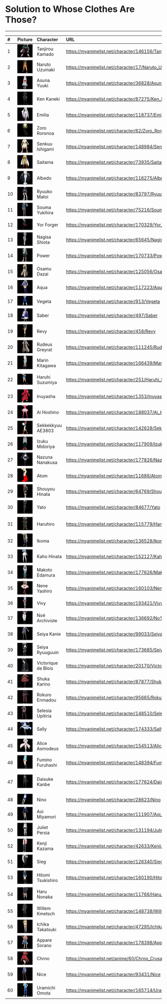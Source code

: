 # Solution to Whose Clothes Are Those?

___

| # | Picture | Character | URL | Anime |
| :--- | :---: | :--- | :--- | :---: |
| 1 | ![Question 1](images/Question%201.png "Question 1") | Tanjirou Kamado | https://myanimelist.net/character/146156/Tanjirou_Kamado | Demon Slayer |
| 2 | ![Question 2](images/Question%202.png "Question 2") | Naruto Uzumaki | https://myanimelist.net/character/17/Naruto_Uzumaki | Naruto |
| 3 | ![Question 3](images/Question%203.png "Question 3") | Asuna Yuuki | https://myanimelist.net/character/36828/Asuna_Yuuki | Sword Art Online |
| 4 | ![Question 4](images/Question%204.png "Question 4") | Ken Kaneki | https://myanimelist.net/character/87275/Ken_Kaneki | Tokyo Ghoul |
| 5 | ![Question 5](images/Question%205.png "Question 5") | Emilia | https://myanimelist.net/character/118737/Emilia | Re:Zero |
| 6 | ![Question 6](images/Question%206.png "Question 6") | Zoro Roronoa | https://myanimelist.net/character/62/Zoro_Roronoa | One Piece |
| 7 | ![Question 7](images/Question%207.png "Question 7") | Senkuu Ishigami | https://myanimelist.net/character/148984/Senkuu_Ishigami | Dr. Stone |
| 8 | ![Question 8](images/Question%208.png "Question 8") | Saitama | https://myanimelist.net/character/73935/Saitama | One Punch Man |
| 9 | ![Question 9](images/Question%209.png "Question 9") | Albedo | https://myanimelist.net/character/116275/Albedo | Overlord |
| 10 | ![Question 10](images/Question%2010.png "Question 10") | Ryuuko Matoi | https://myanimelist.net/character/83797/Ryuuko_Matoi | Kill la Kill |
| 11 | ![Question 11](images/Question%2011.png "Question 11") | Souma Yukihira | https://myanimelist.net/character/75216/Souma_Yukihira | Food Wars! |
| 12 | ![Question 12](images/Question%2012.png "Question 12") | Yor Forger | https://myanimelist.net/character/170329/Yor_Forger | Spy x Family |
| 13 | ![Question 13](images/Question%2013.png "Question 13") | Nagisa Shiota | https://myanimelist.net/character/65645/Nagisa_Shiota | Assassination Classroom |
| 14 | ![Question 14](images/Question%2014.png "Question 14") | Power | https://myanimelist.net/character/170733/Power | Chainsaw Man |
| 15 | ![Question 15](images/Question%2015.png "Question 15") | Osamu Dazai | https://myanimelist.net/character/125056/Osamu_Dazai | Bungou Stray Dogs |
| 16 | ![Question 16](images/Question%2016.png "Question 16") | Aqua | https://myanimelist.net/character/117223/Aqua | Konosuba |
| 17 | ![Question 17](images/Question%2017.png "Question 17") | Vegeta | https://myanimelist.net/character/913/Vegeta | Dragon Ball Z |
| 18 | ![Question 18](images/Question%2018.png "Question 18") | Saber | https://myanimelist.net/character/497/Saber | Fate/Stay Night |
| 19 | ![Question 19](images/Question%2019.png "Question 19") | Revy | https://myanimelist.net/character/458/Revy | Black Lagoon |
| 20 | ![Question 20](images/Question%2020.png "Question 20") | Rudeus Greyrat | https://myanimelist.net/character/111245/Rudeus_Greyrat | Mushoku Tensei |
| 21 | ![Question 21](images/Question%2021.png "Question 21") | Marin Kitagawa | https://myanimelist.net/character/166439/Marin_Kitagawa | My Dress-Up Darling |
| 22 | ![Question 22](images/Question%2022.png "Question 22") | Haruhi Suzumiya | https://myanimelist.net/character/251/Haruhi_Suzumiya | The Melancholy of Haruhi Suzumiya |
| 23 | ![Question 23](images/Question%2023.png "Question 23") | Inuyasha | https://myanimelist.net/character/1353/Inuyasha | Inuyasha |
| 24 | ![Question 24](images/Question%2024.png "Question 24") | Ai Hoshino | https://myanimelist.net/character/188037/Ai_Hoshino | Oshi no Ko |
| 25 | ![Question 25](images/Question%2025.png "Question 25") | Sekkekkyuu AE3803 | https://myanimelist.net/character/142628/Sekkekkyuu_AE3803 | Cells at Work! |
| 26 | ![Question 26](images/Question%2026.png "Question 26") | Izuku Midoriya | https://myanimelist.net/character/117909/Izuku_Midoriya | My Hero Academia |
| 27 | ![Question 27](images/Question%2027.png "Question 27") | Nazuna Nanakusa | https://myanimelist.net/character/177826/Nazuna_Nanakusa | Call of the Night |
| 28 | ![Question 28](images/Question%2028.png "Question 28") | Atom | https://myanimelist.net/character/11686/Atom | Astro Boy |
| 29 | ![Question 29](images/Question%2029.png "Question 29") | Shouyou Hinata | https://myanimelist.net/character/64769/Shouyou_Hinata | Haikyuu!! |
| 30 | ![Question 30](images/Question%2030.png "Question 30") | Yato | https://myanimelist.net/character/84677/Yato | Noragami |
| 31 | ![Question 31](images/Question%2031.png "Question 31") | Haruhiro | https://myanimelist.net/character/115779/Haruhiro | Grimgar of Fantasy and Ash |
| 32 | ![Question 32](images/Question%2032.png "Question 32") | Ikoma | https://myanimelist.net/character/136528/Ikoma | Kabaneri of the Iron Fortress |
| 33 | ![Question 33](images/Question%2033.png "Question 33") | Kaho Hinata | https://myanimelist.net/character/152127/Kaho_Hinata | Blend S |
| 34 | ![Question 34](images/Question%2034.png "Question 34") | Makoto Edamura | https://myanimelist.net/character/177626/Makoto_Edamura | Great Pretender |
| 35 | ![Question 35](images/Question%2035.png "Question 35") | Nene Yashiro | https://myanimelist.net/character/160103/Nene_Yashiro | Toilet-Bound Hanako-kun |
| 36 | ![Question 36](images/Question%2036.png "Question 36") | Vivy | https://myanimelist.net/character/193421/Vivy | Vivy: Fluorite Eye's Song |
| 37 | ![Question 37](images/Question%2037.png "Question 37") | Noé Archiviste | https://myanimelist.net/character/136692/No%C3%A9_Archiviste | The Case Study of Vanitas |
| 38 | ![Question 38](images/Question%2038.png "Question 38") | Seiya Kanie | https://myanimelist.net/character/99033/Seiya_Kanie | Amagi Brilliant Park |
| 39 | ![Question 39](images/Question%2039.png "Question 39") | Seiya Ryuuguuin | https://myanimelist.net/character/173685/Seiya_Ryuuguuin | Cautious Hero |
| 40 | ![Question 40](images/Question%2040.png "Question 40") | Victorique de Blois | https://myanimelist.net/character/20170/Victorique_de_Blois | Gosick |
| 41 | ![Question 41](images/Question%2041.png "Question 41") | Shuka Karino | https://myanimelist.net/character/87877/Shuka_Karino | Darwin's Game |
| 42 | ![Question 42](images/Question%2042.png "Question 42") | Rokuro Enmadou | https://myanimelist.net/character/95665/Rokuro_Enmadou | Twin Star Exorcists |
| 43 | ![Question 43](images/Question%2043.png "Question 43") | Selesia Upitiria | https://myanimelist.net/character/148510/Selesia_Upitiria | Re:Creators |
| 44 | ![Question 44](images/Question%2044.png "Question 44") | Sally | https://myanimelist.net/character/174333/Sally | BOFURI |
| 45 | ![Question 45](images/Question%2045.png "Question 45") | Alice Asmodeus | https://myanimelist.net/character/154513/Alice_Asmodeus | Welcome to Demon School! Iruma-kun |
| 46 | ![Question 46](images/Question%2046.png "Question 46") | Fumino Furuhashi | https://myanimelist.net/character/148394/Fumino_Furuhashi | BokuBen |
| 47 | ![Question 47](images/Question%2047.png "Question 47") | Daisuke Kanbe | https://myanimelist.net/character/177624/Daisuke_Kanbe | The Millionaire Detective - Balance: UNLIMITED |
| 48 | ![Question 48](images/Question%2048.png "Question 48") | Nino | https://myanimelist.net/character/28623/Nino | Arakawa Under the Bridge |
| 49 | ![Question 49](images/Question%2049.png "Question 49") | Aoi Miyamori | https://myanimelist.net/character/111907/Aoi_Miyamori | Shirobako |
| 50 | ![Question 50](images/Question%2050.png "Question 50") | Juliet Persia | https://myanimelist.net/character/131194/Juliet_Persia | Boarding School Juliet |
| 52 | ![Question 51](images/Question%2051.png "Question 51") | Kenji Kazama | https://myanimelist.net/character/42633/Kenji_Kazama | D-Frag! |
| 51 | ![Question 52](images/Question%2052.png "Question 52") | Sieg | https://myanimelist.net/character/126340/Sieg | Fate/Apocrypha |
| 53 | ![Question 53](images/Question%2053.png "Question 53") | Hitomi Tsukishiro | https://myanimelist.net/character/160190/Hitomi_Tsukishiro | Iroduku: The World in Colors |
| 54 | ![Question 54](images/Question%2054.png "Question 54") | Haru Nonaka | https://myanimelist.net/character/11766/Haru_Nonaka | Sing "Yesterday" for Me |
| 55 | ![Question 55](images/Question%2055.png "Question 55") | Willem Kmetsch | https://myanimelist.net/character/148738/Willem_Kmetsch | SukaSuka |
| 56 | ![Question 56](images/Question%2056.png "Question 56") | Ichika Takatsuki | https://myanimelist.net/character/47295/Ichika_Takatsuki | Waiting in the Summer |
| 57 | ![Question 57](images/Question%2057.png "Question 57") | Appare Sorano | https://myanimelist.net/character/178398/Appare_Sorano | Appare-Ranman! |
| 58 | ![Question 58](images/Question%2058.png "Question 58") | Chrno | https://myanimelist.net/anime/60/Chrno_Crusade | Chrono Crusade |
| 59 | ![Question 59](images/Question%2059.png "Question 59") | Nice | https://myanimelist.net/character/93431/Nice | Hamatora |
| 60 | ![Question 60](images/Question%2060.png "Question 60") | Uramichi Omota | https://myanimelist.net/character/165714/Uramichi_Omota | Uramichi Oniisan |
